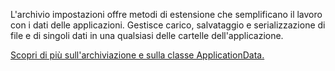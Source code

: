 ﻿L'archivio impostazioni offre metodi di estensione che semplificano il lavoro con i dati delle applicazioni. Gestisce carico, salvataggio e serializzazione di file e di singoli dati in una qualsiasi delle cartelle dell'applicazione.

[Scopri di più sull'archiviazione e sulla classe ApplicationData.](https://docs.microsoft.com/en-us/uwp/api/windows.storage.applicationdata)
